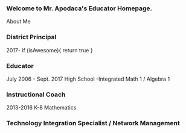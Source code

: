 ### Welcome to Mr. Apodaca's Educator Homepage.
About Me

### District Principal
2017-
    if (isAwesome){
      return true
    }

### Educator
July 2006 - Sept. 2017
High School
-Integrated Math 1 / Algebra 1

### Instructional Coach
2013-2016
K-8 Mathematics

### Technology Integration Specialist / Network Management

